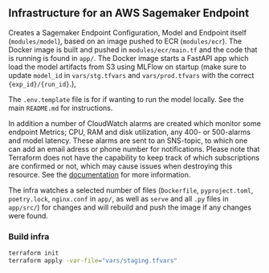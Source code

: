 ## Infrastructure for an AWS Sagemaker Endpoint

Creates a Sagemaker Endpoint Configuration, Model and Endpoint itself (`modules/model`), based on an image pushed to ECR (`modules/ecr`). The Docker image is built and pushed in `modules/ecr/main.tf` and the code that is running is found in `app/`. The Docker image starts a FastAPI app which load the model artifacts from S3 using MLFlow on startup (make sure to update `model_id` in `vars/stg.tfvars` and `vars/prod.tfvars` with the correct `{exp_id}/{run_id}`.),

The `.env.template` file is for if wanting to run the model locally. See the main `README.md` for instructions.

In addition a number of CloudWatch alarms are created which monitor some endpoint Metrics; CPU, RAM and disk utilization, any 400- or 500-alarms and model latency. These alarms are sent to an SNS-topic, to which one can add an email adress or phone number for notifications. Please note that Terraform does not have the capability to keep track of which subscriptions are confirmed or not, which may cause issues when destroying this resource. See the [documentation](https://registry.terraform.io/providers/hashicorp/aws/latest/docs/resources/sns_topic_subscription) for more information.

The infra watches a selected number of files (`Dockerfile`, `pyproject.toml`, `poetry.lock`, `nginx.conf` in `app/`, as well as `serve` and all `.py` files in `app/src/`) for changes and will rebuild and push the image if any changes were found.

### Build infra
```sh
terraform init
terraform apply -var-file="vars/staging.tfvars"
```
